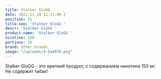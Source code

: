 ```yaml
---
title: Stalker GloGG
date: 2021-11-18 11:11:00 Z
position: 51
title-seo: 'Stalker GloGG '
descr: 'Stalker GloGG '
product-name: 'Stalker GloGG '
nicotine: 150
portions: 20
brand: Other brands
image: "/uploads/3-ba4970.png"
---
```


Stalker GloGG - это крепкий продукт, с содержанием никотина 150 мг.  Не содержит табак!